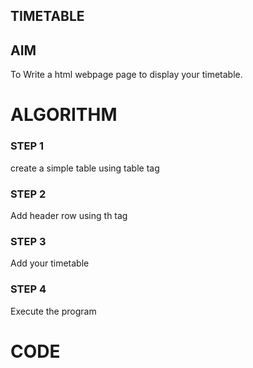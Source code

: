 ## TIMETABLE
## AIM
To Write a html webpage page to display your timetable.

# ALGORITHM
### STEP 1
create a simple table using table tag
### STEP 2
Add header row using th tag
### STEP 3
Add your timetable
### STEP 4
Execute the program

# CODE
<!DOCTYPE html>
<html>
<head>
    <title>D
ocument</title>
    <style>
        table, th, td {
            border: 1px solid black;
            border-collapse: collapse;
            
        }
    </style>
</head>
<body>

    <div align="center">
        <img src="/static/logo.png" height="100" width="1000" align="center">
    </div>

    <h4 align="center" width="700">SLOT TIME TABLE - L TOM FRANCIES XAVIOUR (23007644)</h4>
    <table bgcolor="cyan" align="center" height="200">
        <tr bgcolor="Yellow">
            <th width="100">Day/Time</th>
            <th width="100">Monday</th>
            <th width="100">Tuesday</th>
            <th width="100">Wednesday</th>
            <th width="100">Thursday</th>
            <th width="100">Friday</th>
        </tr>
        <tr align="center">
            <td bgcolor="Yellow">8-10</td>
            <td colspan="3">FREE SLOT</td>
            <td>PHY</td>
            <td>CHE</td>
        </tr>
        <tr align="center">
            <td bgcolor="Yellow">10-12</td>
            <td>GER</td>
            <td>FREE SLOT</td>
            <td>FWAD</td>
            <td>FWAD</td>
            <td>PHY</td>
        </tr>
        <tr align="center">
            <td bgcolor="Yellow">12-1</td>
            <td colspan="5">LUNCH</td>
        </tr>
        <tr align="center">
            <td bgcolor="Yellow">1-3</td>
            <td colspan="2">FREE SLOT</td>
            <td>MAT</td>
            <td>MAT</td>
            <td>SS</td>
        </tr>
        <tr align="center">
            <td bgcolor="Yellow">3-5</td>
            <td colspan="2">FREE SLOT</td>
            <td>GER</td>
            <td>CHE</td>
            <td>FWAD</td>
        </tr>
    </table>

    <br>

    <table align="center" height="200">
        <tr align="center">
            <th width="100">S.No.</th>
            <th width="100">Subject Code</th>
            <th width="300">Subject Name</th>
        </tr>
        <tr>
            <td align="center">1.</td>
            <td align="center">19AI414</td>
            <td width="500">Fundamentals of Web Application Development (FWAD)</td>
        </tr>
        <tr>
            <td align="center">2.</td>
            <td align="center">19EN612</td>
            <td width="500">German Basic (GER)</td>

        </tr>
        <tr >
            <td align="center">3.</td>
            <td align="center">19PH206</td>
            <td>Physics for Information Technology(PHY)</td>
        </tr>
        <tr >
            <td align="center">4.</td>
            <td align="center">19CY205</td>
            <td>Principles of Chemistry in Engineering (CHE)</td>
        </tr>
        <tr>
            <td align="center">5.</td>
            <td  align="center">19MA201</td>
            <td>Calculus and Matrix Algebra (MAT)</td>
        </tr>
        <tr>
            <td  align="center">6.</td>
            <td  align="center">19EY701</td>
            <td>Soft Skills(SS)</td>
        </tr>
    </table>
</body>
</html>


# OUPUT
![Screenshot from 2023-12-19 22-41-07](https://github.com/Tomfx03/timetable/assets/101335832/58089df1-3cf7-425b-b974-e06ad05251d3)
